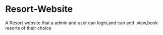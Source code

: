 # Resort-Website
A Resort website that  a admin and user can login,and can add ,view,book resorts of their choice
